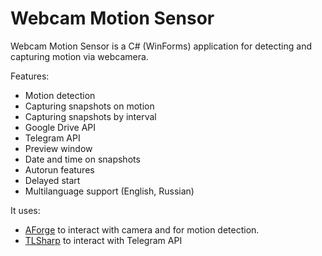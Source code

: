 # Webcam Motion Sensor
Webcam Motion Sensor is a C# (WinForms) application for detecting and capturing motion via webcamera.

Features:
* Motion detection
* Capturing snapshots on motion
* Capturing snapshots by interval
* Google Drive API
* Telegram API
* Preview window
* Date and time on snapshots
* Autorun features
* Delayed start
* Multilanguage support (English, Russian)

It uses: 
* [AForge](https://github.com/andrewkirillov/AForge.NET) to interact with camera and for motion detection.
* [TLSharp](https://github.com/sochix/TLSharp) to interact with Telegram API
